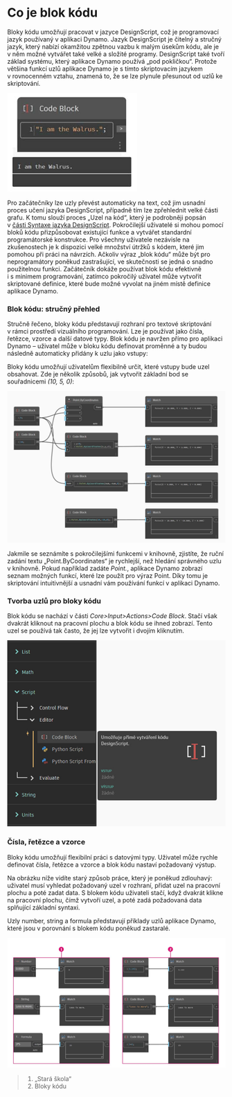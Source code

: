 # Co je blok kódu

Bloky kódu umožňují pracovat v jazyce DesignScript, což je programovací jazyk používaný v aplikaci Dynamo. Jazyk DesignScript je čitelný a stručný jazyk, který nabízí okamžitou zpětnou vazbu k malým úsekům kódu, ale je v něm možné vytvářet také velké a složité programy. DesignScript také tvoří základ systému, který aplikace Dynamo používá „pod pokličkou“. Protože většina funkcí uzlů aplikace Dynamo je s tímto skriptovacím jazykem v rovnocenném vztahu, znamená to, že se lze plynule přesunout od uzlů ke skriptování.  

![](../images/8-1/1/codeblock.jpg)

Pro začátečníky lze uzly převést automaticky na text, což jim usnadní proces učení jazyka DesignScript, případně tím lze zpřehlednit velké části grafu. K tomu slouží proces „Uzel na kód“, který je podrobněji popsán v [části Syntaxe jazyka DesignScript](7-2\_design-script-syntax.md). Pokročilejší uživatelé si mohou pomocí bloků kódu přizpůsobovat existující funkce a vytvářet standardní programátorské konstrukce. Pro všechny uživatele nezávisle na zkušenostech je k dispozici velké množství útržků s kódem, které jim pomohou při práci na návrzích. Ačkoliv výraz „blok kódu“ může být pro neprogramátory poněkud zastrašující, ve skutečnosti se jedná o snadno použitelnou funkci. Začátečník dokáže používat blok kódu efektivně i s minimem programování, zatímco pokročilý uživatel může vytvořit skriptované definice, které bude možné vyvolat na jiném místě definice aplikace Dynamo.

### Blok kódu: stručný přehled 

Stručně řečeno, bloky kódu představují rozhraní pro textové skriptování v rámci prostředí vizuálního programování. Lze je používat jako čísla, řetězce, vzorce a další datové typy. Blok kódu je navržen přímo pro aplikaci Dynamo – uživatel může v bloku kódu definovat proměnné a ty budou následně automaticky přidány k uzlu jako vstupy:

Bloky kódu umožňují uživatelům flexibilně určit, které vstupy bude uzel obsahovat. Zde je několik způsobů, jak vytvořit základní bod se souřadnicemi _(10, 5, 0)_: 

![](../images/8-1/1/codeblockbriefoverview.jpg)

Jakmile se seznámíte s pokročilejšími funkcemi v knihovně, zjistíte, že ruční zadání textu „Point.ByCoordinates“ je rychlejší, než hledání správného uzlu v knihovně. Pokud například zadáte _Point._, aplikace Dynamo zobrazí seznam možných funkcí, které lze použít pro výraz Point. Díky tomu je skriptování intuitivnější a usnadní vám používání funkcí v aplikaci Dynamo.

### Tvorba uzlů pro bloky kódu

Blok kódu se nachází v části _Core>Input>Actions>Code Block_. Stačí však dvakrát kliknout na pracovní plochu a blok kódu se ihned zobrazí. Tento uzel se používá tak často, že jej lze vytvořit i dvojím kliknutím.

![](../images/8-1/1/creatingcodeblocknodes.jpg)

### Čísla, řetězce a vzorce

Bloky kódu umožňují flexibilní práci s datovými typy. Uživatel může rychle definovat čísla, řetězce a vzorce a blok kódu nastaví požadovaný výstup.

Na obrázku níže vidíte starý způsob práce, který je poněkud zdlouhavý: uživatel musí vyhledat požadovaný uzel v rozhraní, přidat uzel na pracovní plochu a poté zadat data. S blokem kódu uživateli stačí, když dvakrát klikne na pracovní plochu, čímž vytvoří uzel, a poté zadá požadovaná data splňující základní syntaxi.

Uzly number, string a formula představují příklady uzlů aplikace Dynamo, které jsou v porovnání s blokem kódu poněkud zastaralé.

![](../images/8-1/1/oldschoolvscodeblocksnodes.jpg)

> 1. „Stará škola“
> 2. Bloky kódu

